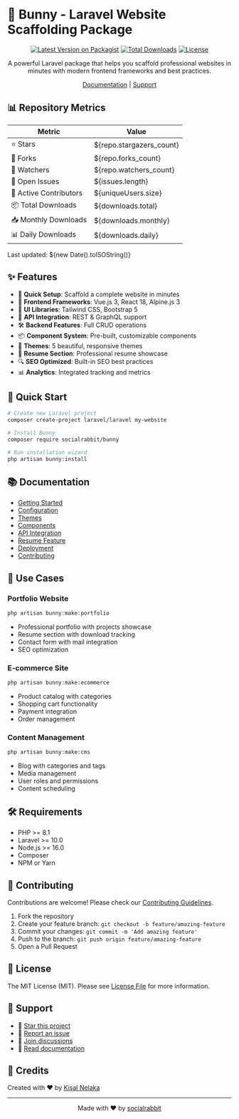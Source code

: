 # 🐰 Bunny - Laravel Website Scaffolding Package

<div align="center">

[![Latest Version on Packagist](https://img.shields.io/packagist/v/socialrabbit/bunny.svg)](https://packagist.org/packages/socialrabbit/bunny)
[![Total Downloads](https://img.shields.io/packagist/dt/socialrabbit/bunny.svg)](https://packagist.org/packages/socialrabbit/bunny)
[![License](https://img.shields.io/github/license/socialrabbit/bunny.svg)](LICENSE.md)


A powerful Laravel package that helps you scaffold professional websites in minutes with modern frontend frameworks and best practices.

[Documentation](https://bunny.socialrabbit.dev/docs) | [Support](https://github.com/socialrabbit/bunny/discussions)

</div>

## 📊 Repository Metrics

| Metric | Value |
|--------|-------|
| ⭐ Stars | ${repo.stargazers_count} |
| 🔱 Forks | ${repo.forks_count} |
| 👀 Watchers | ${repo.watchers_count} |
| 🐛 Open Issues | ${issues.length} |
| 👥 Active Contributors | ${uniqueUsers.size} |
| 📦 Total Downloads | ${downloads.total} |
| 📥 Monthly Downloads | ${downloads.monthly} |
| 📊 Daily Downloads | ${downloads.daily} |

Last updated: ${new Date().toISOString()}

## ✨ Features

- 🚀 **Quick Setup**: Scaffold a complete website in minutes
- 🎨 **Frontend Frameworks**: Vue.js 3, React 18, Alpine.js 3
- 🎯 **UI Libraries**: Tailwind CSS, Bootstrap 5
- 🔌 **API Integration**: REST & GraphQL support
- 🛠️ **Backend Features**: Full CRUD operations
- 📦 **Component System**: Pre-built, customizable components
- 🎨 **Themes**: 5 beautiful, responsive themes
- 📄 **Resume Section**: Professional resume showcase
- 🔍 **SEO Optimized**: Built-in SEO best practices
- 📊 **Analytics**: Integrated tracking and metrics

## 🚀 Quick Start

```bash
# Create new Laravel project
composer create-project laravel/laravel my-website

# Install Bunny
composer require socialrabbit/bunny

# Run installation wizard
php artisan bunny:install
```

## 📚 Documentation

- [Getting Started](docs/getting-started.md)
- [Configuration](docs/configuration.md)
- [Themes](docs/themes.md)
- [Components](docs/components.md)
- [API Integration](docs/api.md)
- [Resume Feature](docs/resume.md)
- [Deployment](docs/deployment.md)
- [Contributing](CONTRIBUTING.md)

## 🎯 Use Cases

### Portfolio Website
```php
php artisan bunny:make:portfolio
```
- Professional portfolio with projects showcase
- Resume section with download tracking
- Contact form with mail integration
- SEO optimization

### E-commerce Site
```php
php artisan bunny:make:ecommerce
```
- Product catalog with categories
- Shopping cart functionality
- Payment integration
- Order management

### Content Management
```php
php artisan bunny:make:cms
```
- Blog with categories and tags
- Media management
- User roles and permissions
- Content scheduling

## 🛠️ Requirements

- PHP >= 8.1
- Laravel >= 10.0
- Node.js >= 16.0
- Composer
- NPM or Yarn

## 🤝 Contributing

Contributions are welcome! Please check our [Contributing Guidelines](CONTRIBUTING.md).

1. Fork the repository
2. Create your feature branch: `git checkout -b feature/amazing-feature`
3. Commit your changes: `git commit -m 'Add amazing feature'`
4. Push to the branch: `git push origin feature/amazing-feature`
5. Open a Pull Request

## 📝 License

The MIT License (MIT). Please see [License File](LICENSE.md) for more information.

## 💖 Support

- 🌟 [Star this project](https://github.com/socialrabbit/bunny)
- 🐛 [Report an issue](https://github.com/socialrabbit/bunny/issues)
- 💭 [Join discussions](https://github.com/socialrabbit/bunny/discussions)
- 📖 [Read documentation](https://bunny.socialrabbit.dev/docs)

## 🙏 Credits

Created with ❤️ by [Kisal Nelaka](https://github.com/kisalnelaka)

---

<div align="center">
Made with ❤️ by <a href="https://github.com/socialrabbit">socialrabbit</a>
</div>
